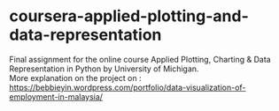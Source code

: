 # coursera-applied-plotting-and-data-representation <br>
Final assignment for the online course Applied Plotting, Charting & Data Representation in Python by University of Michigan. <br>
More explanation on the project on : https://bebbieyin.wordpress.com/portfolio/data-visualization-of-employment-in-malaysia/
